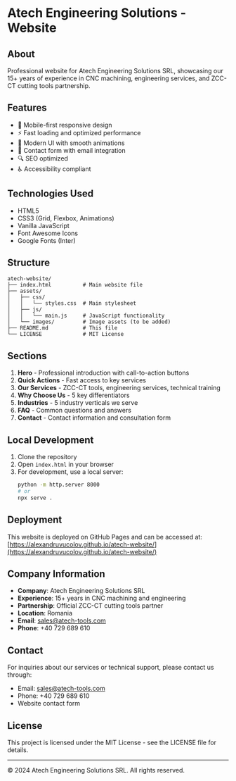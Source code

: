 # Atech Engineering Solutions - Website

## About
Professional website for Atech Engineering Solutions SRL, showcasing our 15+ years of experience in CNC machining, engineering services, and ZCC-CT cutting tools partnership.

## Features
- 📱 Mobile-first responsive design
- ⚡ Fast loading and optimized performance
- 🎨 Modern UI with smooth animations
- 📧 Contact form with email integration
- 🔍 SEO optimized
- ♿ Accessibility compliant

## Technologies Used
- HTML5
- CSS3 (Grid, Flexbox, Animations)
- Vanilla JavaScript
- Font Awesome Icons
- Google Fonts (Inter)

## Structure
```
atech-website/
├── index.html          # Main website file
├── assets/
│   ├── css/
│   │   └── styles.css  # Main stylesheet
│   ├── js/
│   │   └── main.js     # JavaScript functionality
│   └── images/         # Image assets (to be added)
├── README.md           # This file
└── LICENSE             # MIT License
```

## Sections
1. **Hero** - Professional introduction with call-to-action buttons
2. **Quick Actions** - Fast access to key services
3. **Our Services** - ZCC-CT tools, engineering services, technical training
4. **Why Choose Us** - 5 key differentiators
5. **Industries** - 5 industry verticals we serve
6. **FAQ** - Common questions and answers
7. **Contact** - Contact information and consultation form

## Local Development
1. Clone the repository
2. Open `index.html` in your browser
3. For development, use a local server:
   ```bash
   python -m http.server 8000
   # or
   npx serve .
   ```

## Deployment
This website is deployed on GitHub Pages and can be accessed at:
[https://alexandruvucolov.github.io/atech-website/](https://alexandruvucolov.github.io/atech-website/)

## Company Information
- **Company**: Atech Engineering Solutions SRL
- **Experience**: 15+ years in CNC machining and engineering
- **Partnership**: Official ZCC-CT cutting tools partner
- **Location**: Romania
- **Email**: sales@atech-tools.com
- **Phone**: +40 729 689 610

## Contact
For inquiries about our services or technical support, please contact us through:
- Email: sales@atech-tools.com
- Phone: +40 729 689 610
- Website contact form

## License
This project is licensed under the MIT License - see the LICENSE file for details.

---
© 2024 Atech Engineering Solutions SRL. All rights reserved.